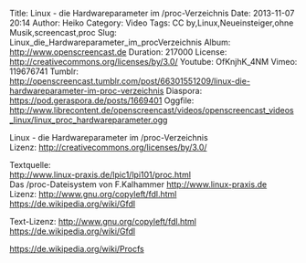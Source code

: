 Title: Linux - die Hardwareparameter im /proc-Verzeichnis
Date: 2013-11-07 20:14
Author: Heiko
Category: Video
Tags: CC by,Linux,Neueinsteiger,ohne Musik,screencast,proc
Slug: Linux_die_Hardwareparameter_im_procVerzeichnis
Album: http://www.openscreencast.de
Duration: 217000
License: http://creativecommons.org/licenses/by/3.0/
Youtube: OfKnjhK_4NM
Vimeo: 119676741
Tumblr: http://openscreencast.tumblr.com/post/66301551209/linux-die-hardwareparameter-im-proc-verzeichnis
Diaspora: https://pod.geraspora.de/posts/1669401
Oggfile: http://www.librecontent.de/openscreencast/videos/openscreencast_videos_linux/linux_proc_hardwareparameter.ogg

Linux - die Hardwareparameter im /proc-Verzeichnis  
Lizenz: <http://creativecommons.org/licenses/by/3.0/>  
  
Textquelle:  
<http://www.linux-praxis.de/lpic1/lpi101/proc.html>  
Das /proc-Dateisystem von F.Kalhammer <http://www.linux-praxis.de>  
Lizenz: <http://www.gnu.org/copyleft/fdl.html>
<https://de.wikipedia.org/wiki/Gfdl>  
  
Text-Lizenz: <http://www.gnu.org/copyleft/fdl.html>
<https://de.wikipedia.org/wiki/Gfdl>  
  
<https://de.wikipedia.org/wiki/Procfs>

